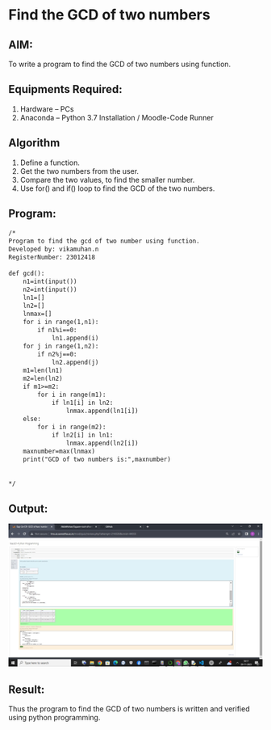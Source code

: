 # Find the GCD of two numbers

## AIM:
To write a program to find the GCD of two numbers using function.

## Equipments Required:
1. Hardware – PCs
2. Anaconda – Python 3.7 Installation / Moodle-Code Runner

## Algorithm
1. Define a function.
2. Get the two numbers from the user.
3. Compare the two values, to find the smaller number.
4. Use for() and if() loop to find the GCD of the two numbers.

## Program:
```
/*
Program to find the gcd of two number using function.
Developed by: vikamuhan.n
RegisterNumber: 23012418

def gcd():
    n1=int(input())
    n2=int(input())
    ln1=[]
    ln2=[]
    lnmax=[]
    for i in range(1,n1):
        if n1%i==0:
            ln1.append(i)
    for j in range(1,n2):
        if n2%j==0:
            ln2.append(j)
    m1=len(ln1)
    m2=len(ln2)
    if m1>=m2:
        for i in range(m1):
            if ln1[i] in ln2:
                lnmax.append(ln1[i])
    else:
        for i in range(m2):
            if ln2[i] in ln1:
                lnmax.append(ln2[i])
    maxnumber=max(lnmax)
    print("GCD of two numbers is:",maxnumber)
                
            
*/
```

## Output:

![output](./gcd.png.jpg)


## Result:
Thus the program to find the GCD of two numbers is written and verified using python programming.
